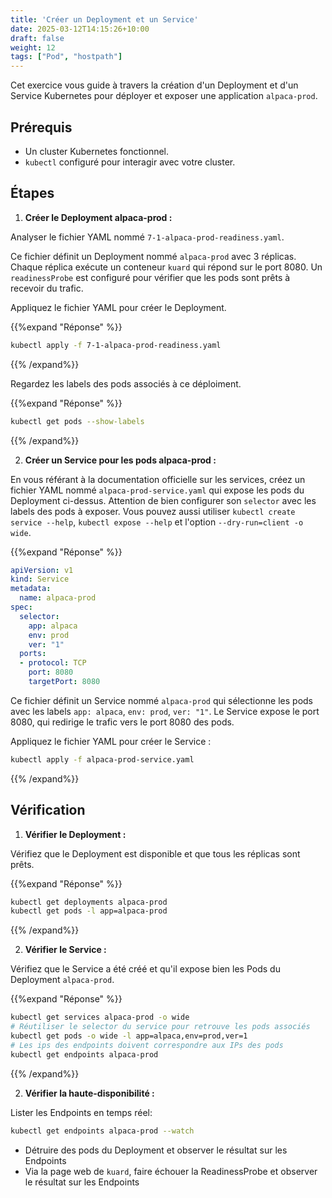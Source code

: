```yaml
---
title: 'Créer un Deployment et un Service'
date: 2025-03-12T14:15:26+10:00
draft: false
weight: 12
tags: ["Pod", "hostpath"]
---
```


Cet exercice vous guide à travers la création d'un Deployment et d'un Service Kubernetes pour déployer et exposer une application `alpaca-prod`.

## Prérequis

* Un cluster Kubernetes fonctionnel.
* `kubectl` configuré pour interagir avec votre cluster.

## Étapes

1.  **Créer le Deployment alpaca-prod :**

Analyser le fichier YAML nommé `7-1-alpaca-prod-readiness.yaml`.

Ce fichier définit un Deployment nommé `alpaca-prod` avec 3 réplicas. Chaque réplica exécute un conteneur `kuard` qui répond  sur le port 8080. Un `readinessProbe` est configuré pour vérifier que les pods sont prêts à recevoir du trafic.

Appliquez le fichier YAML pour créer le Deployment.

{{%expand "Réponse" %}}
```bash
kubectl apply -f 7-1-alpaca-prod-readiness.yaml
```
{{% /expand%}}

Regardez les labels des pods associés à ce déploiment.

{{%expand "Réponse" %}}
```bash
kubectl get pods --show-labels
```
{{% /expand%}}



2.  **Créer un Service pour les pods alpaca-prod :**

En vous référant à la documentation officielle sur les services, créez un fichier YAML nommé `alpaca-prod-service.yaml` qui expose les pods du Deployment ci-dessus. Attention de bien configurer son `selector` avec les labels des pods à exposer. Vous pouvez aussi utiliser `kubectl create service --help`, `kubectl expose --help` et l'option `--dry-run=client -o wide`.

{{%expand "Réponse" %}}
```yaml
apiVersion: v1
kind: Service
metadata:
  name: alpaca-prod
spec:
  selector:
    app: alpaca
    env: prod
    ver: "1"
  ports:
  - protocol: TCP
    port: 8080
    targetPort: 8080
```

Ce fichier définit un Service nommé `alpaca-prod` qui sélectionne les pods avec les labels `app: alpaca`, `env: prod`, `ver: "1"`. Le Service expose le port 8080, qui redirige le trafic vers le port 8080 des pods.

Appliquez le fichier YAML pour créer le Service :

```bash
kubectl apply -f alpaca-prod-service.yaml
```
{{% /expand%}}


## Vérification

1.  **Vérifier le Deployment :**

Vérifiez que le Deployment est disponible et que tous les réplicas sont prêts.

{{%expand "Réponse" %}}
```bash
kubectl get deployments alpaca-prod
kubectl get pods -l app=alpaca-prod
```
{{% /expand%}}

2.  **Vérifier le Service :**

Vérifiez que le Service a été créé et qu'il expose bien les Pods du Deployment `alpaca-prod`.

{{%expand "Réponse" %}}
```bash
kubectl get services alpaca-prod -o wide
# Réutiliser le selector du service pour retrouve les pods associés
kubectl get pods -o wide -l app=alpaca,env=prod,ver=1
# Les ips des endpoints doivent correspondre aux IPs des pods
kubectl get endpoints alpaca-prod
```
{{% /expand%}}


2.  **Vérifier la haute-disponibilité :**

Lister les Endpoints en temps réel:

```bash
kubectl get endpoints alpaca-prod --watch
```

- Détruire des pods du Deployment et observer le résultat sur les Endpoints
- Via la page web de `kuard`, faire échouer la ReadinessProbe et observer le résultat sur les Endpoints